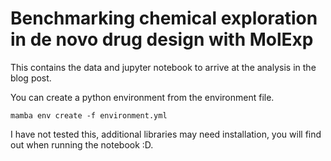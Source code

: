 # Benchmarking chemical exploration in de novo drug design with MolExp

This contains the data and jupyter notebook to arrive at the analysis in the blog post.

You can create a python environment from the environment file.

```
mamba env create -f environment.yml
```

I have not tested this, additional libraries may need installation, you will find out when running the notebook :D.